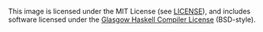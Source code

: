 This image is licensed under the MIT License (see
[LICENSE](https://github.com/darinmorrison/docker-haskell/blob/master/LICENSE)),
and includes software licensed under the
[Glasgow Haskell Compiler License](https://www.haskell.org/ghc/license)
(BSD-style).

